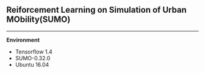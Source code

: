 ## Reiforcement Learning on Simulation of Urban MObility(SUMO)
***
**Environment**
- Tensorflow 1.4
- SUMO-0.32.0
- Ubuntu 16.04
